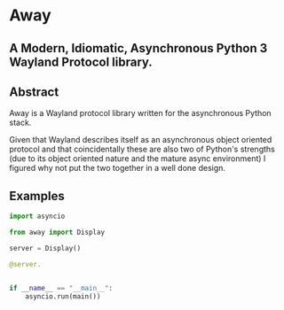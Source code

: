 # Away
## A Modern, Idiomatic, Asynchronous Python 3 Wayland Protocol library. 

## Abstract

Away is a Wayland protocol library written for the asynchronous Python stack.

Given that Wayland describes itself as an asynchronous object oriented
protocol and that coincidentally these are also two of Python's strengths
(due to its object oriented nature and the mature async environment) I figured
why not put the two together in a well done design.


## Examples

```py
import asyncio

from away import Display

server = Display()

@server.


if __name__ == "__main__":
    asyncio.run(main())
```
